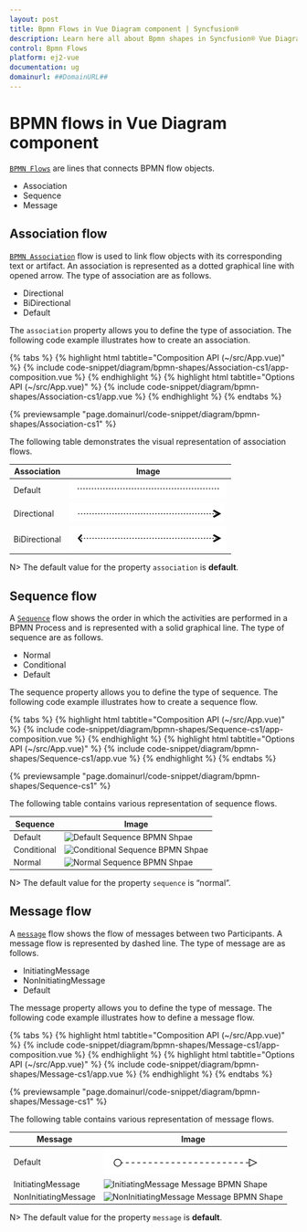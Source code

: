 ```yaml
---
layout: post
title: Bpmn Flows in Vue Diagram component | Syncfusion®
description: Learn here all about Bpmn shapes in Syncfusion® Vue Diagram component of Syncfusion Essential® JS 2 and more.
control: Bpmn Flows
platform: ej2-vue
documentation: ug
domainurl: ##DomainURL##
---
```


# BPMN flows in Vue Diagram component


[`BPMN Flows`](https://ej2.syncfusion.com/vue/documentation/api/diagram/bpmnFlow) are lines that connects BPMN flow objects.

* Association
* Sequence
* Message

## Association flow

[`BPMN Association`](https://ej2.syncfusion.com/vue/documentation/api/diagram/bpmnAssociationFlows) flow is used to link flow objects with its corresponding text or artifact. An association is represented as a dotted graphical line with opened arrow. The type of association are as follows.

* Directional
* BiDirectional
* Default

The `association` property allows you to define the type of association. The following code example illustrates how to create an association.

{% tabs %}
{% highlight html tabtitle="Composition API (~/src/App.vue)" %}
{% include code-snippet/diagram/bpmn-shapes/Association-cs1/app-composition.vue %}
{% endhighlight %}
{% highlight html tabtitle="Options API (~/src/App.vue)" %}
{% include code-snippet/diagram/bpmn-shapes/Association-cs1/app.vue %}
{% endhighlight %}
{% endtabs %}
        
{% previewsample "page.domainurl/code-snippet/diagram/bpmn-shapes/Association-cs1" %}

The following table demonstrates the visual representation of association flows.

| Association | Image |
| -------- | -------- |
| Default | ![Default BPMN FlowShapes](../images/Default1.png) |
| Directional | ![Directional BPMN FlowShapes](../images/Directional1.png) |
| BiDirectional | ![BiDirectional BPMN FlowShapes](../images/BiDirectional.png) |

N> The default value for the property `association` is **default**.

## Sequence flow

A [`Sequence`](https://ej2.syncfusion.com/vue/documentation/api/diagram/bpmnSequenceFlows) flow shows the order in which the activities are performed in a BPMN Process and is represented with a solid graphical line. The type of sequence are as follows.

* Normal
* Conditional
* Default

The sequence property allows you to define the type of sequence. The following code example illustrates how to create a sequence flow.

{% tabs %}
{% highlight html tabtitle="Composition API (~/src/App.vue)" %}
{% include code-snippet/diagram/bpmn-shapes/Sequence-cs1/app-composition.vue %}
{% endhighlight %}
{% highlight html tabtitle="Options API (~/src/App.vue)" %}
{% include code-snippet/diagram/bpmn-shapes/Sequence-cs1/app.vue %}
{% endhighlight %}
{% endtabs %}
        
{% previewsample "page.domainurl/code-snippet/diagram/bpmn-shapes/Sequence-cs1" %}

The following table contains various representation of sequence flows.

| Sequence | Image |
| -------- | -------- |
| Default | ![Default Sequence BPMN Shpae](../images/Default2.png) |
| Conditional | ![Conditional Sequence BPMN Shpae](../images/Conditional.png) |
| Normal | ![Normal Sequence BPMN Shpae](../images/Normal.png) |

N> The default value for the property `sequence` is “normal”.

## Message flow

A [`message`](https://ej2.syncfusion.com/vue/documentation/api/diagram/bpmnFlow#message) flow shows the flow of messages between two Participants. A message flow is represented by dashed line. The type of message are as follows.

* InitiatingMessage
* NonInitiatingMessage
* Default

The message property allows you to define the type of message. The following code example illustrates how to define a message flow.

{% tabs %}
{% highlight html tabtitle="Composition API (~/src/App.vue)" %}
{% include code-snippet/diagram/bpmn-shapes/Message-cs1/app-composition.vue %}
{% endhighlight %}
{% highlight html tabtitle="Options API (~/src/App.vue)" %}
{% include code-snippet/diagram/bpmn-shapes/Message-cs1/app.vue %}
{% endhighlight %}
{% endtabs %}
        
{% previewsample "page.domainurl/code-snippet/diagram/bpmn-shapes/Message-cs1" %}

The following table contains various representation of message flows.

| Message | Image |
| -------- | -------- |
| Default | ![Default Message BPMN Shape](../images/Message-default.png) |
| InitiatingMessage | ![InitiatingMessage Message BPMN Shape](../images/IMessage.png) |
| NonInitiatingMessage | ![NonInitiatingMessage Message BPMN Shape](../images/NIMessage.png) |

N> The default value for the property `message` is **default**.